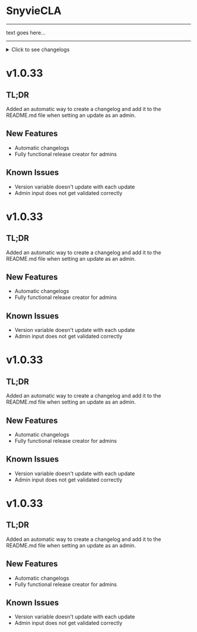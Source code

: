 # SnyvieCLA
<hr>
text goes here...

<hr>
<details>
<summary>Click to see changelogs</summary>

# v1.0.32

## TL;DR
Trying to create an auto-updater. so the CLA can be updated by the user with built-in functions.

## New Features
- README added
-  Update checker added
-  Admin panel added

## Known Issues
Auto-updater doesn't work

# v1.0.33

## TL;DR
Added an automatic way to create a changelog and add it to the README.md file when setting an update as an admin.

## New Features
- Automatic changelogs
- Fully functional release creator for admins

## Known Issues
- Version variable doesn't update with each update
- Admin input does not get validated correctly

# v1.0.34

## TL;DR
Updated changelog functionality to accomodate the changelogs being in "details" tags now

## New Features
- Changelog adder now appends inside the "details" tags

## Known Issues
- None found

<hr>

# v1.0.4

## TL;DR
Added the functionality for checking for updates, downloading the update and installing the update.

## New Features
- Add updater.py
- Add update checker in snyvie.py
- Add version control in admin.py

## Known Issues
- Snyvie's PyCLI does not work and may give errors
- Code still has print statements
- Updater may not work correctly as is prone to fail a lot. Keep a backup of your agenda items!
        
<hr>

# v1.0.41

## TL;DR
Add version info to AppInit

## New Features
- Added version display

## Known Issues
- Unknown error occurs after updating where old script still runs
        
<hr>

# v1.0.42

## TL;DR
Add version info to an isolated class so that it won't keep spamming you with update notifs.

## New Features
- Removed AppInit.Version
- Added Version.version
- Fixed README updating after creating a release

## Known Issues
- Update installs in nested folder
- Old script doesn't stop running after updating
        
<hr>

# v1.0.43

## TL;DR
Fixed the README file having to be committed separately and the old script continuing to run.

## New Features
- Add sys.exit(0) after updating
- Added subprocesses to commit README.md
- Added update rollout feedback in admin.py

## Known Issues
- Snyvie's PyCLI doesn't work and may give errors when used
- Updates install in a nested folder
        </details>        

        
# v1.0.33

## TL;DR
Added an automatic way to create a changelog and add it to the README.md file when setting an update as an admin.

## New Features
- Automatic changelogs
- Fully functional release creator for admins

## Known Issues
- Version variable doesn't update with each update
- Admin input does not get validated correctly

# v1.0.33

## TL;DR
Added an automatic way to create a changelog and add it to the README.md file when setting an update as an admin.

## New Features
- Automatic changelogs
- Fully functional release creator for admins

## Known Issues
- Version variable doesn't update with each update
- Admin input does not get validated correctly

# v1.0.33

## TL;DR
Added an automatic way to create a changelog and add it to the README.md file when setting an update as an admin.

## New Features
- Automatic changelogs
- Fully functional release creator for admins

## Known Issues
- Version variable doesn't update with each update
- Admin input does not get validated correctly

# v1.0.33

## TL;DR
Added an automatic way to create a changelog and add it to the README.md file when setting an update as an admin.

## New Features
- Automatic changelogs
- Fully functional release creator for admins

## Known Issues
- Version variable doesn't update with each update
- Admin input does not get validated correctly
